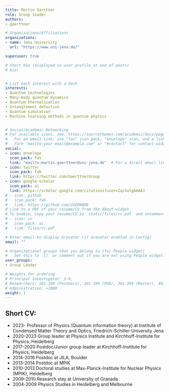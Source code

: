 ```yaml
---
title: Martin Gärttner
role: Group leader
authors:
- gaerttner

# Organizations/Affiliations
organizations:
- name: Jena University
  url: "https://www.uni-jena.de/"

superuser: true

# Short bio (displayed in user profile at end of posts)
# bio:


# List each interest with a dash
interests:
- Quantum technologies
- Many-body quantum dynamics
- Quantum thermalization
- Entanglement detection
- Quantum simulation
- Machine learning methods in quantum physics


# Social/Academic Networking
# For available icons, see: https://sourcethemes.com/academic/docs/page-builder/#icons
#   For an email link, use "fas" icon pack, "envelope" icon, and a link in the
#   form "mailto:your-email@example.com" or "#contact" for contact widget.
social:
- icon: envelope
  icon_pack: fas
  link: "mailto:martin.gaerttner@uni-jena.de"  # For a direct email link, use "mailto:test@example.org".
- icon: twitter
  icon_pack: fab
  link: https://twitter.com/GaerttnerGroup
- icon: google-scholar
  icon_pack: ai
  link: https://scholar.google.com/citations?user=IqcXatgAAAAJ
# - icon: github
#   icon_pack: fab
#   link: https://github.com/USERNAME
# Link to a PDF of your resume/CV from the About widget.
# To enable, copy your resume/CV to `static/files/cv.pdf` and uncomment the lines below.
# - icon: cv
#   icon_pack: ai
#   link: files/cv.pdf

# Enter email to display Gravatar (if Gravatar enabled in Config)
email: ""

# Organizational groups that you belong to (for People widget)
#   Set this to `[]` or comment out if you are not using People widget.
user_groups:
- Group Leader

# Weights for ordering
# Principal Investigator: 1-9,
# Researchers: 101-199 (PostDocs), 201-299 (PhD), 301-399 (Master), 401-499 (Bachelor)
# Administration: >1000
weight: 1
---
```


## Short CV:
- 2023-     Professor of Physics (Quantum information theory) at Institute of Condensed Matter Theory and Optics, Friedrich-Schiller-University Jena
- 2020-2023 Group leader at Physics Institute and Kirchhoff-Institute for Physics, Heidelberg
- 2017-2020 Postdoc/Junior group leader at Kirchhoff-Institute for Physics, Heidelberg
- 2014-2016 Postdoc at JILA, Boulder
- 2013-2014 Postdoc at MPIK
- 2010-2013 Doctoral studies at Max-Planck-Institute for Nuclear Physics (MPIK), Heidelberg
- 2009-2010 Research stay at University of Granada
- 2004-2009 Physics Studies in Heidelberg and Melbourne
